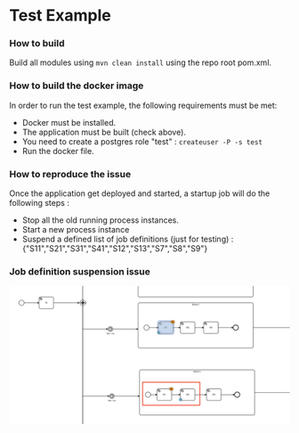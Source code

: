 Test Example
===

### How to build
Build all modules using `mvn clean install` using the repo root pom.xml.

### How to build the docker image

In order to run the test example, the following requirements must be met:
- Docker must be installed.
- The application must be built (check above).
- You need to create a postgres role "test" : `createuser -P -s test`
- Run the docker file.

### How to reproduce the issue
Once the application get deployed and started, a startup job will do the following steps :
 - Stop all the old running process instances.
 - Start a new process instance
 - Suspend a defined list of job definitions (just for testing) : {"S11","S21","S31","S41","S12","S13","S7","S8","S9"}

### Job definition suspension issue
![alt text](job-definition-suspension-issue.png)
